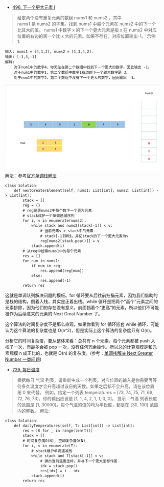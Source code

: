 - [496. 下一个更大元素 I](https://leetcode-cn.com/problems/next-greater-element-i/)
> 给定两个没有重复元素的数组 nums1 和 nums2 ，其中nums1 是 nums2 的子集。找到 nums1 中每个元素在 nums2 中的下一个比其大的值。
nums1 中数字 x 的下一个更大元素是指 x 在 nums2 中对应位置的右边的第一个比 x 大的元素。如果不存在，对应位置输出-1。
示例 1:
```shell
输入: nums1 = [4,1,2], nums2 = [1,3,4,2].
输出: [-1,3,-1]
解释:
    对于num1中的数字4，你无法在第二个数组中找到下一个更大的数字，因此输出 -1。
    对于num1中的数字1，第二个数组中数字1右边的下一个较大数字是 3。
    对于num1中的数字2，第二个数组中没有下一个更大的数字，因此输出 -1。
```
![维持一个递减的单调栈](./下一个更大的元素.jpg)
解法：参考[官方单调栈解法](https://leetcode-cn.com/problems/next-greater-element-i/solution/xia-yi-ge-geng-da-yuan-su-i-by-leetcode/)

```python3
class Solution:
    def nextGreaterElement(self, nums1: List[int], nums2: List[int]) -> List[int]:
        stack = []
        reg = {}
        # reg记录nums2中每个数下一个更大元素
        # stack维护一个单调递减序列
        for i, v in enumerate(nums2):
            while stack and nums2[stack[-1]] < v:
                # 当前元素v > stack中的元素
                # stack[-1]弹栈，并记stack的下一个更大元素为v
                reg[nums2[stack.pop()]] = v
            stack.append(i)
        # 从reg中检索nums1中的每个元素
        res = []
        for num in nums1:
            if num in reg:
                res.append(reg[num])
            else:
                res.append(-1)
        return res
```
这就是单调队列解决问题的模板。for 循环要从后往前扫描元素，因为我们借助的是栈的结构，倒着入栈，其实是正着出栈。while 循环是把两个“高个”元素之间的元素排除，因为他们的存在没有意义，前面挡着个“更高”的元素，所以他们不可能被作为后续进来的元素的 Next Great Number 了。

这个算法的时间复杂度不是那么直观，如果你看到 for 循环嵌套 while 循环，可能认为这个算法的复杂度也是 O(n^2)，但是实际上这个算法的复杂度只有 O(n)。

分析它的时间复杂度，要从整体来看：总共有 n 个元素，每个元素都被 push 入栈了一次，而最多会被 pop 一次，没有任何冗余操作。所以总的计算规模是和元素规模 n 成正比的，也就是 O(n) 的复杂度。(参考：[单调栈解决 Next Greater Number 一类问题](https://leetcode-cn.com/problems/next-greater-element-i/solution/dan-diao-zhan-jie-jue-next-greater-number-yi-lei-w/))

- [739. 每日温度](https://leetcode-cn.com/problems/daily-temperatures/)
> 根据每日 气温 列表，请重新生成一个列表，对应位置的输入是你需要再等待多久温度才会升高超过该日的天数。如果之后都不会升高，请在该位置用 0 来代替。
例如，给定一个列表 temperatures = [73, 74, 75, 71, 69, 72, 76, 73]，你的输出应该是 [1, 1, 4, 2, 1, 1, 0, 0]。
提示：气温 列表长度的范围是 [1, 30000]。每个气温的值的均为华氏度，都是在 [30, 100] 范围内的整数。
解法:
```python3
class Solution:
    def dailyTemperatures(self, T: List[int]) -> List[int]:
        res = [0 for _ in range(len(T))]
        stack = []
        # 时间复杂度O(N), 空间复杂度O(N)
        for i, v in enumerate(T):
            # stack维护单调递减栈
            while stack and T[stack[-1]] < v:
                # 弹出当前温度坐标，并与下一个更大坐标作差
                idx = stack.pop()
                res[idx] = i - idx
            stack.append(i)
        return res
```
